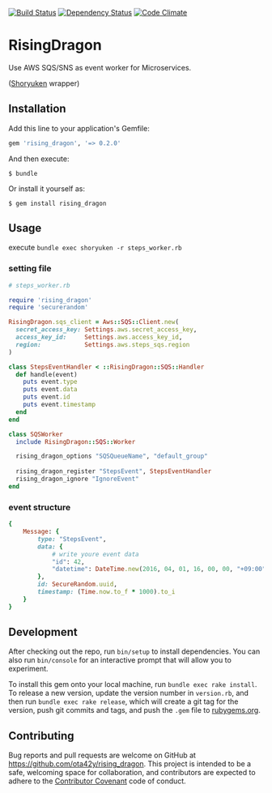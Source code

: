 [![Build Status](https://travis-ci.org/ota42y/rising_dragon.svg?branch=master)](https://travis-ci.org/ota42y/rising_dragon)
[![Dependency Status](https://gemnasium.com/badges/github.com/ota42y/rising_dragon.svg)](https://gemnasium.com/github.com/ota42y/rising_dragon)
[![Code Climate](https://codeclimate.com/github/ota42y/rising_dragon/badges/gpa.svg)](https://codeclimate.com/github/ota42y/rising_dragon)

# RisingDragon

Use AWS SQS/SNS as event worker for Microservices. 

([Shoryuken](https://github.com/phstc/shoryuken) wrapper)

## Installation

Add this line to your application's Gemfile:

```ruby
gem 'rising_dragon', '=> 0.2.0'
```

And then execute:

    $ bundle

Or install it yourself as:

    $ gem install rising_dragon

## Usage

execute `bundle exec shoryuken -r steps_worker.rb`

### setting file
```ruby
# steps_worker.rb

require 'rising_dragon'
require 'securerandom'

RisingDragon.sqs_client = Aws::SQS::Client.new(
  secret_access_key: Settings.aws.secret_access_key,
  access_key_id:     Settings.aws.access_key_id,
  region:            Settings.aws.steps_sqs.region
)

class StepsEventHandler < ::RisingDragon::SQS::Handler
  def handle(event)
    puts event.type
    puts event.data
    puts event.id
    puts event.timestamp
  end
end

class SQSWorker
  include RisingDragon::SQS::Worker

  rising_dragon_options "SQSQueueName", "default_group"
  
  rising_dragon_register "StepsEvent", StepsEventHandler
  rising_dragon_ignore "IgnoreEvent"
end
```

### event structure
```ruby
{
    Message: {
        type: "StepsEvent",
        data: {
            # write youre event data
            "id": 42,
            "datetime": DateTime.new(2016, 04, 01, 16, 00, 00, "+09:00")
        },
        id: SecureRandom.uuid,
        timestamp: (Time.now.to_f * 1000).to_i
    }
}
```

## Development

After checking out the repo, run `bin/setup` to install dependencies. You can also run `bin/console` for an interactive prompt that will allow you to experiment.

To install this gem onto your local machine, run `bundle exec rake install`. To release a new version, update the version number in `version.rb`, and then run `bundle exec rake release`, which will create a git tag for the version, push git commits and tags, and push the `.gem` file to [rubygems.org](https://rubygems.org).

## Contributing

Bug reports and pull requests are welcome on GitHub at https://github.com/ota42y/rising_dragon. This project is intended to be a safe, welcoming space for collaboration, and contributors are expected to adhere to the [Contributor Covenant](http://contributor-covenant.org) code of conduct.

